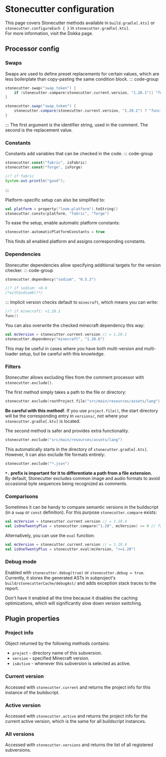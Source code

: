 # Stonecutter configuration
This page covers Stonecutter methods available in `build.gradle[.kts]` or `stonecutter.configureEach { }` in `stonecutter.gradle[.kts]`.  
For more information, visit the Dokka page.

## Processor config
### Swaps
Swaps are used to define preset replacements for certain values, 
which are less boilerplate than copy-pasting the same condition block.
::: code-group
```kotlin [build.gradle.kts]
stonecutter.swap("swap_token") {
    if (stonecutter.compare(stonecutter.current.version, "1.20.1")) "func1()" else "func2()"
}
```

```groovy [build.gradle]
stonecutter.swap("swap_token") {
    stonecutter.compare(stonecutter.current.version, "1.20.1") ? "func1()" : "func2()"
}
```
:::
The first argument is the identifier string, used in the comment. 
The second is the replacement value.

### Constants
Constants add variables that can be checked in the code.
::: code-group
```kotlin [build.gradle[.kts]]
stonecutter.const("fabric", isFabric)
stonecutter.const("forge", isForge)
```
```java [code.java]
//? if fabric
System.out.println("good");
```
:::

Platform-specific setup can also be simplified to:
```kotlin [build.gradle[.kts]]
val platform = property("loom.platform").toString()
stonecutter.consts(platform, "fabric", "forge")
```

To ease the setup, enable automatic platform constants:
```kotlin [stonecutter.gradle[.kts]]
stonecutter.automaticPlatformConstants = true
```
This finds all enabled platform and assigns corresponding constants.

### Dependencies
Stonecutter dependencies allow specifying additional targets for the version checker.
::: code-group
```kotlin [build.gradle[.kts]]
stonecutter.dependency("sodium", "0.5.3")
```
```kotlin [code.kt]
//? if sodium: >0.6
/*withSodium6()*/
```
:::
Implicit version checks default to `minecraft`, which means you can write:
```kotlin [code.kt]
//? if minecraft: >1.20.1
func()
```
You can also overwrite the checked minecraft dependency this way:
```kotlin [build.gradle[.kts]]
val mcVersion = stonecutter.current.version // = 1.20.1
stonecutter.dependency("minecraft", "1.20.6")
```
This may be useful in cases where you have both multi-version and multi-loader setup, but be careful with this knowledge.

### Filters
Stonecutter allows excluding files from the comment processor with `stonecutter.exclude()`.

The first method simply takes a path to the file or directory:
```kotlin [build.gradle[.kts]]
stonecutter.exclude(rootProject.file("src/main/resources/assets/lang"))
```
**Be careful with this method!**. If you use `project.file()`, the start directory will be the corresponding entry in `versions/`, 
not where your `stonecutter.gradle[.kts]` is located.

The second method is safer and provides extra functionality.
```kotlin [build.gradle[.kts]]
stonecutter.exclude("src/main/resources/assets/lang")
```
This automatically starts in the directory of `stonecutter.gradle[.kts]`. However, it can also exclude file formats entirely:
```kotlin [build.gradle[.kts]]
stonecutter.exclude("*.json")
```
**`*.` prefix is important for it to differentiate a path from a file extension.**  
By default,
Stonecutter excludes common image and audio formats to avoid occasional byte sequences being recognized as comments.

### Comparisons
Sometimes it can be handy to compare semantic versions in the buildscript (in a `swap` or `const` definition).
For this purpose `stonecutter.compare` exists:
```kotlin
val mcVersion = stonecutter.current.version // = 1.19.4
val isOneTwentyPlus = stonecutter.compare("1.20", mcVersion) >= 0 // false
```

Alternatively, you can use the `eval` function:
```kotlin
val mcVersion = stonecutter.current.version // = 1.19.4
val isOneTwentyPlus = stonecutter.eval(mcVersion, ">=1.20")
```

### Debug mode
Enabled with `stonecutter.debug(true)` or `stonecutter.debug = true`.  
Currently, it stores the generated ASTs in subproject's `build/stonecutterCache/debugAst/` 
and adds exception stack traces to the report.

Don't have it enabled all the time because it disables the caching optimizations, 
which will significantly slow down version switching.

## Plugin properties
### Project info
Object returned by the following methods contains:
- `project` - directory name of this subversion.
- `version` - specified Minecraft version.
- `isActive` - whenever this subversion is selected as active.

### Current version
Accessed with `stonecutter.current` and returns the project info for this instance of the buildscript.

### Active version
Accessed with `stonecutter.active` and returns the project info for the current active version, 
which is the same for all buildscript instances.

### All versions
Accessed with `stonecutter.versions` and returns the list of all registered subversions.
